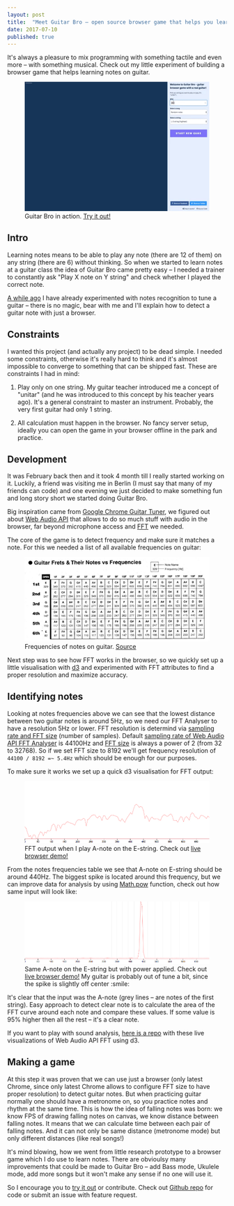 ```yaml
---
layout: post
title:  "Meet Guitar Bro – open source browser game that helps you learn notes on guitar"
date: 2017-07-10
published: true
---
```


It's always a pleasure to mix programming with something tactile and even more – with something musical. Check out my little experiment of building a browser game that helps learning notes on guitar.

<figure>
  <img src="/images/posts/guitar_bro/guitar_bro.gif" />
  <figcaption>Guitar Bro in action. <a href="https://makaroni4.github.io/guitar_bro/" target="_blank">Try it out!</a></figcaption>
</figure>

<!--more-->

## Intro

Learning notes means to be able to play any note (there are 12 of them) on any string (there are 6) without thinking. So when we started to learn notes at a guitar class the idea of Guitar Bro came pretty easy – I needed a trainer to constantly ask "Play X note on Y string" and check whether I played the correct note.

[A while ago](/ruby/hacking/2014/03/26/how-to-tune-guitar-with-ruby/) I have already experimented with notes recognition to tune a guitar – there is no magic, bear with me and I'll explain how to detect a guitar note with just a browser.

## Constraints

I wanted this project (and actually any project) to be dead simple. I needed some constraints, otherwise it's really hard to think and it's almost impossible to converge to something that can be shipped fast. These are constraints I had in mind:

1. Play only on one string. My guitar teacher introduced me a concept of "unitar" (and he was introduced to this concept by his teacher years ago). It's a general constraint to master an instrument. Probably, the very first guitar had only 1 string.

2. All calculation must happen in the browser. No fancy server setup, ideally you can open the game in your browser offline in the park and practice.

## Development

It was February back then and it took 4 month till I really started working on it. Luckily, a friend was visiting me in Berlin (I must say that many of my friends can code) and one evening we just decided to make something fun and long story short we started doing Guitar Bro.

Big inspiration came from [Google Chrome Guitar Tuner](https://github.com/GoogleChrome/guitar-tuner), we figured out about [Web Audio API](https://developer.mozilla.org/en-US/docs/Web/API/Web_Audio_API) that allows to do so much stuff with audio in the browser, far beyond microphone access and [FFT](https://en.wikipedia.org/wiki/Fast_Fourier_transform) we needed.

The core of the game is to detect frequency and make sure it matches a note. For this we needed a list of all available frequencies on guitar:

<figure>
  <img src="/images/posts/guitar_bro/guitar_frequencies.jpg" />
  <figcaption>Frequencies of notes on guitar. <a href="http://forums.prsguitars.com/threads/best-sounding-rig-in-the-history-of-your-world.16468/page-8#post-254659">Source</a></figcaption>
</figure>

Next step was to see how FFT works in the browser, so we quickly set up a little visualisation with [d3](https://github.com/d3) and experimented with FFT attributes to find a proper resolution and maximize accuracy.

## Identifying notes

Looking at notes frequencies above we can see that the lowest distance between two guitar notes is around 5Hz, so we need our FFT Analyser to have a resolution 5Hz or lower. FFT resolution is determind via [sampling rate and FFT size](http://zone.ni.com/reference/en-XX/help/372416B-01/svtconcepts/fft_funda/) (number of samples). Default [sampling rate of Web Audio API FFT Analyser](https://developer.mozilla.org/en-US/docs/Web/API/AudioContext/sampleRate) is 44100Hz and [FFT size](https://developer.mozilla.org/en-US/docs/Web/API/AnalyserNode/fftSize) is always a power of 2 (from 32 to 32768). So if we set FFT size to 8192 we'll get frequency resolution of `44100 / 8192 =~ 5.4Hz` which should be enough for our purposes.

To make sure it works we set up a quick d3 visualisation for FFT output:

<figure>
  <img src="/images/posts/guitar_bro/notes_fft_d3_raw.jpg" />
  <figcaption>FFT output when I play A-note on the E-string. Check out <a href="https://makaroni4.github.io/web_audio_fft_meets_d3/2_fft.html" target="_blank">live browser demo!</a></figcaption>
</figure>

From the notes frequencies table we see that A-note on E-string should be around 440Hz. The biggest spike is located around this frequency, but we can improve data for analysis by using [Math.pow](https://developer.mozilla.org/en-US/docs/Web/JavaScript/Reference/Global_Objects/Math/pow) function, check out how same input will look like:

<figure>
  <img src="/images/posts/guitar_bro/notes_fft_d3.jpg" />
  <figcaption>Same A-note on the E-string but with power applied. Check out <a href="https://makaroni4.github.io/web_audio_fft_meets_d3/3_guitar_notes.html" target="_blank">live browser demo!</a> My guitar is probably out of tune a bit, since the spike is slightly off center :smile:</figcaption>
</figure>

It's clear that the input was the A-note (grey lines – are notes of the first string). Easy approach to detect clear note is to calculate the area of the FFT curve around each note and compare these values. If some value is 95% higher then all the rest – it's a clear note.

If you want to play with sound analysis, [here is a repo](https://github.com/makaroni4/web_audio_fft_meets_d3) with these live visualizations of Web Audio API FFT using d3.

## Making a game

At this step it was proven that we can use just a browser (only latest Chrome, since only latest Chrome allows to configure FFT size to have proper resolution) to detect guitar notes. But when practicing guitar normally one should have a metronome on, so you practice notes and rhythm at the same time. This is how the idea of falling notes was born: we know FPS of drawing falling notes on canvas, we know distance between falling notes. It means that we can calculate time between each pair of falling notes. And it can not only be same distance (metronome mode) but only different distances (like real songs!)

It's mind blowing, how we went from little research prototype to a browser game which I do use to learn notes. There are obvioulsy many improvements that could be made to Guitar Bro – add Bass mode, Ukulele mode, add more songs but it  won't make any sense if no one will use it.

So I encourage you to [try it out](https://makaroni4.github.io/guitar_bro/) or contribute. Check out [Github repo](https://github.com/makaroni4/guitar_bro) for code or submit an issue with feature request.
